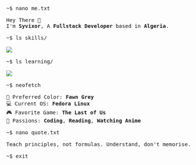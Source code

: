 <pre>
~$ nano me.txt

Hey There 👋
I'm <b>Syvixor</b>, A <b>Fullstack Developer</b> based in <b>Algeria</b>.

~$ ls skills/

<img src="https://skills.syvixor.com/api/icons?i=typescript,javascript,nodejs,expressjs,hono,mongodb,nuxtjs,drizzle,postgresql,mysql,supabase,storyblok,vaxee,zod,tailwindcss,insomnia,git,docker,chatgpt,figma&perline=10" />

~$ ls learning/

<img src="https://skills.syvixor.com/api/icons?i=strapi,jest&perline=10" />
  
~$ neofetch

🎨 Preferred Color: <b>Fawn Grey</b>
💻 Current OS: <b>Fedora Linux</b>
🎮 Favorite Game: <b>The Last of Us</b>
🌸 Passions: <b>Coding</b>, <b>Reading</b>, <b>Watching Anime</b>

~$ nano quote.txt

Teach principles, not formulas. Understand, don't memorise.

~$ exit
</pre>
